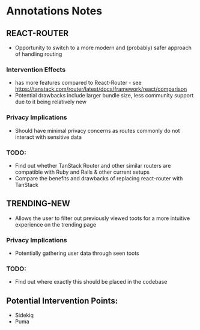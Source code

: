 # Annotations Notes

## REACT-ROUTER
- Opportunity to switch to a more modern and (probably) safer approach of handling routing

### Intervention Effects
- has more features compared to React-Router - see https://tanstack.com/router/latest/docs/framework/react/comparison
- Potential drawbacks include larger bundle size, less community support due to it being relatively new

### Privacy Implications
- Should have minimal privacy concerns as routes commonly do not interact with sensitive data

### TODO:
- Find out whether TanStack Router and other similar routers are compatible with Ruby and Rails & other current setups
- Compare the benefits and drawbacks of replacing react-router with TanStack

## TRENDING-NEW
- Allows the user to filter out previously viewed toots for a more intuitive experience on the trending page

### Privacy Implications
- Potentially gathering user data through seen toots

### TODO:
- Find out where exactly this should be placed in the codebase

## Potential Intervention Points:
- Sidekiq
- Puma
